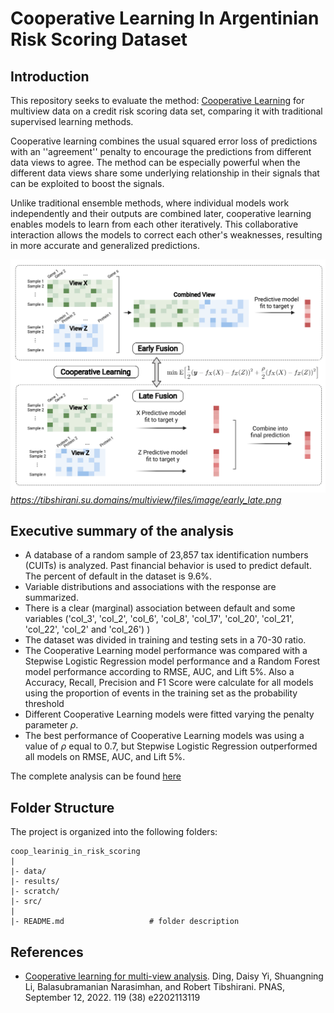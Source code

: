 # Cooperative Learning In Argentinian Risk Scoring Dataset


Introduction
--------
This repository seeks to evaluate the method: [Cooperative Learning] for multiview data on a credit risk scoring data set, comparing it with traditional supervised learning methods.

Cooperative learning combines the usual squared error loss of predictions with an ''agreement'' penalty to encourage the predictions from different data views to agree. The method can be especially powerful when the different data views share some underlying relationship in their signals that can be exploited to boost the signals.

Unlike traditional ensemble methods, where individual models work independently and their outputs are combined later, cooperative learning enables models to learn from each other iteratively. This collaborative interaction allows the models to correct each other's weaknesses, resulting in more accurate and generalized predictions.


![Figure01](results/figures/early_late.png)
*https://tibshirani.su.domains/multiview/files/image/early_late.png*



Executive summary of the analysis
--------

- A database of a random sample of 23,857 tax identification numbers (CUITs) is analyzed. Past financial behavior is used to predict default. The percent of default in the dataset is 9.6%.
- Variable distributions and associations with the response are summarized.
- There is a clear (marginal) association between default and some variables ('col_3', 'col_2', 'col_6', 'col_8', 'col_17', 'col_20', 'col_21', 'col_22', 'col_2' and 'col_26') 
)
- The dataset was divided in training and testing sets in a 70-30 ratio.
- The Cooperative Learning model performance was compared with a Stepwise Logistic Regression model performance and a Random Forest model performance according to RMSE, AUC, and Lift 5%. Also a Accuracy, Recall, Precision and F1 Score were calculate for all models using the proportion of events in the training set as the probability threshold
- Different Cooperative Learning models were fitted varying the penalty parameter $\rho$. 
- The best performance of Cooperative Learning models was using a value of $\rho$ equal to 0.7, but Stepwise Logistic Regression outperformed all models on RMSE, AUC, and Lift 5%. 


The complete analysis can be found [here](src/cooperative_learning_md.md)


Folder Structure
--------
The project is organized into the following folders:

    coop_learinig_in_risk_scoring
    |
    |- data/    
    |- results/
    |- scratch/
    |- src/   
    |
    |- README.md                   # folder description
    
    
References
--------
- [Cooperative learning for multi-view analysis](https://arxiv.org/abs/2112.12337). Ding, Daisy Yi, Shuangning Li, Balasubramanian Narasimhan, and Robert Tibshirani. PNAS, September 12, 2022. 119 (38) e2202113119

[Cooperative Learning]: https://tibshirani.su.domains/multiview/CoopLearning.html


